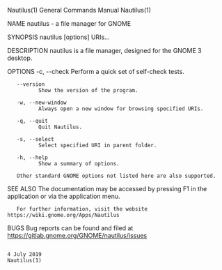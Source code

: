Nautilus(1)                                                                                                                                     General Commands Manual                                                                                                                                     Nautilus(1)

NAME
       nautilus - a file manager for GNOME

SYNOPSIS
       nautilus [options] URIs...

DESCRIPTION
       nautilus is a file manager, designed for the GNOME 3 desktop.

OPTIONS
       -c, --check
              Perform a quick set of self-check tests.

       --version
              Show the version of the program.

       -w, --new-window
              Always open a new window for browsing specified URIs.

       -q, --quit
              Quit Nautilus.

       -s, --select
              Select specified URI in parent folder.

       -h, --help
              Show a summary of options.

       Other standard GNOME options not listed here are also supported.

SEE ALSO
       The documentation may be accessed by pressing F1 in the application or via the application menu.

       For further information, visit the website https://wiki.gnome.org/Apps/Nautilus

BUGS
       Bug reports can be found and filed at https://gitlab.gnome.org/GNOME/nautilus/issues

                                                                                                                                                      4 July 2019                                                                                                                                           Nautilus(1)
